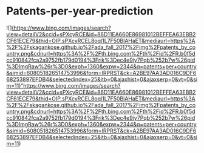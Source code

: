 # Patents-per-year-prediction

![][(https://www.bing.com/images/search?view=detailV2&ccid=sPXcyRCE&id=86D11EA660E86981012BEFFEA63EBB2CF61ECE79&thid=OIP.sPXcyRCEL8oql1L7F50BlAHaET&mediaurl=https%3A%2F%2Fskagankose.github.io%2Fada_fall_2017%2Fimg%2Fpatents_by_country.png&cdnurl=https%3A%2F%2Fth.bing.com%2Fth%2Fid%2FR.b0f5dcc910842fca2a9752fb179d0194%3Frik%3Dec4e9iy7Pqb%252b7w%26pid%3DImgRaw%26r%3D0&exph=1360&expw=2344&q=patents+per+country&simid=608051826514753996&form=IRPRST&ck=A2BE97AA3AD016C9DF668253897EFDB4&selectedindex=25&itb=0&ajaxhist=0&ajaxserp=0&vt=0&sim=11)"](https://www.bing.com/images/search?view=detailV2&ccid=sPXcyRCE&id=86D11EA660E86981012BEFFEA63EBB2CF61ECE79&thid=OIP.sPXcyRCEL8oql1L7F50BlAHaET&mediaurl=https%3A%2F%2Fskagankose.github.io%2Fada_fall_2017%2Fimg%2Fpatents_by_country.png&cdnurl=https%3A%2F%2Fth.bing.com%2Fth%2Fid%2FR.b0f5dcc910842fca2a9752fb179d0194%3Frik%3Dec4e9iy7Pqb%252b7w%26pid%3DImgRaw%26r%3D0&exph=1360&expw=2344&q=patents+per+country&simid=608051826514753996&form=IRPRST&ck=A2BE97AA3AD016C9DF668253897EFDB4&selectedindex=25&itb=0&ajaxhist=0&ajaxserp=0&vt=0&sim=11)https://www.bing.com/images/search?view=detailV2&ccid=sPXcyRCE&id=86D11EA660E86981012BEFFEA63EBB2CF61ECE79&thid=OIP.sPXcyRCEL8oql1L7F50BlAHaET&mediaurl=https%3A%2F%2Fskagankose.github.io%2Fada_fall_2017%2Fimg%2Fpatents_by_country.png&cdnurl=https%3A%2F%2Fth.bing.com%2Fth%2Fid%2FR.b0f5dcc910842fca2a9752fb179d0194%3Frik%3Dec4e9iy7Pqb%252b7w%26pid%3DImgRaw%26r%3D0&exph=1360&expw=2344&q=patents+per+country&simid=608051826514753996&form=IRPRST&ck=A2BE97AA3AD016C9DF668253897EFDB4&selectedindex=25&itb=0&ajaxhist=0&ajaxserp=0&vt=0&sim=11)
